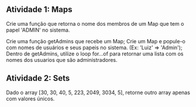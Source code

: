 ## Atividade 1: Maps

Crie uma função que retorna o nome dos membros de um Map que tem o papel 'ADMIN' no sistema.

Crie uma função getAdmins que recebe um Map;
Crie um Map e popule-o com nomes de usuários e seus papeis no sistema. (Ex: 'Luiz' => 'Admin');
Dentro de getAdmins, utilize o loop for...of para retornar uma lista com os nomes dos usuarios que são administradores.

## Atividade 2: Sets

Dado o array [30, 30, 40, 5, 223, 2049, 3034, 5], retorne outro array apenas com valores únicos.